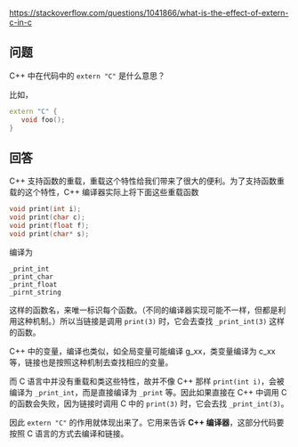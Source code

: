 <https://stackoverflow.com/questions/1041866/what-is-the-effect-of-extern-c-in-c>

## 问题

C++ 中在代码中的 `extern "C"` 是什么意思？

比如，

```c++
extern "C" {
   void foo();
}
```

## 回答

C++ 支持函数的重载，重载这个特性给我们带来了很大的便利。为了支持函数重载的这个特性，C++ 编译器实际上将下面这些重载函数

```c++
void print(int i);
void print(char c);
void print(float f);
void print(char* s);
```

编译为

```
_print_int
_print_char
_print_float
_pirnt_string
```

这样的函数名，来唯一标识每个函数。（不同的编译器实现可能不一样，但都是利用这种机制。）所以当链接是调用 `print(3)` 时，它会去查找 `_print_int(3)` 这样的函数。

C++ 中的变量，编译也类似，如全局变量可能编译 g_xx，类变量编译为 c_xx 等，链接也是按照这种机制去查找相应的变量。

而 C 语言中并没有重载和类这些特性，故并不像 C++ 那样 `print(int i)`，会被编译为 `_print_int`，而是直接编译为 `_print` 等。因此如果直接在 C++ 中调用 C 的函数会失败，因为链接时调用 C 中的 `print(3)` 时，它会去找 `_print_int(3)`。

因此 `extern "C"` 的作用就体现出来了。它用来告诉 **C++ 编译器**，这部分代码要按照 C 语言的方式去编译和链接。

